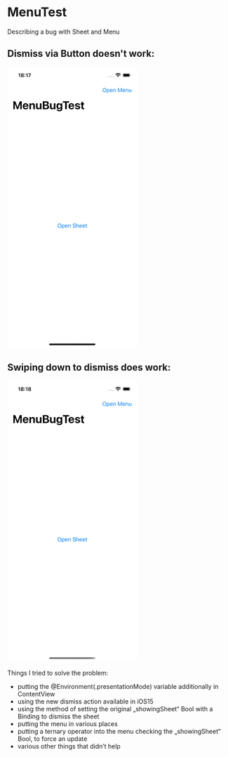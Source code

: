 # MenuTest
 Describing a bug with Sheet and Menu
 
 ## Dismiss via Button doesn't work:
 ![MenuTestNotWorking](https://github.com/kodegut/MenuTest/blob/main/notWorking.gif)

## Swiping down to dismiss does work:
 ![MenuTestWorking](https://github.com/kodegut/MenuTest/blob/main/working.gif)
 
 
 Things I tried to solve the problem:

- putting the @Environment(\.presentationMode) variable additionally in ContentView
- using the new dismiss action available in iOS15
- using the method of setting the original „showingSheet“ Bool with a Binding to dismiss the sheet
- putting the menu in various places
- putting a ternary operator into the menu checking the „showingSheet“  Bool, to force an update
- various other things that didn’t help
 
